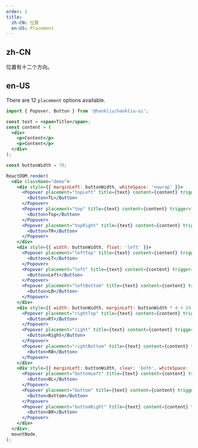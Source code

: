 ```yaml
---
order: 2
title:
  zh-CN: 位置
  en-US: Placement
---
```


## zh-CN

位置有十二个方向。

## en-US

There are 12 `placement` options available.

```jsx
import { Popover, Button } from '@hankliu/hankliu-ui';

const text = <span>Title</span>;
const content = (
  <div>
    <p>Content</p>
    <p>Content</p>
  </div>
);

const buttonWidth = 70;

ReactDOM.render(
  <div className="demo">
    <div style={{ marginLeft: buttonWidth, whiteSpace: 'nowrap' }}>
      <Popover placement="topLeft" title={text} content={content} trigger="click">
        <Button>TL</Button>
      </Popover>
      <Popover placement="top" title={text} content={content} trigger="click">
        <Button>Top</Button>
      </Popover>
      <Popover placement="topRight" title={text} content={content} trigger="click">
        <Button>TR</Button>
      </Popover>
    </div>
    <div style={{ width: buttonWidth, float: 'left' }}>
      <Popover placement="leftTop" title={text} content={content} trigger="click">
        <Button>LT</Button>
      </Popover>
      <Popover placement="left" title={text} content={content} trigger="click">
        <Button>Left</Button>
      </Popover>
      <Popover placement="leftBottom" title={text} content={content} trigger="click">
        <Button>LB</Button>
      </Popover>
    </div>
    <div style={{ width: buttonWidth, marginLeft: buttonWidth * 4 + 24 }}>
      <Popover placement="rightTop" title={text} content={content} trigger="click">
        <Button>RT</Button>
      </Popover>
      <Popover placement="right" title={text} content={content} trigger="click">
        <Button>Right</Button>
      </Popover>
      <Popover placement="rightBottom" title={text} content={content} trigger="click">
        <Button>RB</Button>
      </Popover>
    </div>
    <div style={{ marginLeft: buttonWidth, clear: 'both', whiteSpace: 'nowrap' }}>
      <Popover placement="bottomLeft" title={text} content={content} trigger="click">
        <Button>BL</Button>
      </Popover>
      <Popover placement="bottom" title={text} content={content} trigger="click">
        <Button>Bottom</Button>
      </Popover>
      <Popover placement="bottomRight" title={text} content={content} trigger="click">
        <Button>BR</Button>
      </Popover>
    </div>
  </div>,
  mountNode,
);
```

<style>
.code-box-demo .demo {
  overflow: auto;
}
.code-box-demo .hlui-btn {
  margin-right: 8px;
  margin-bottom: 8px;
}
.code-box-demo .hlui-btn-rtl {
  margin-right: 0;
  margin-left: 8px;
  margin-bottom: 8px;
}
#components-popover-demo-placement .hlui-btn {
  width: 70px;
  text-align: center;
  padding: 0;
}
</style>
